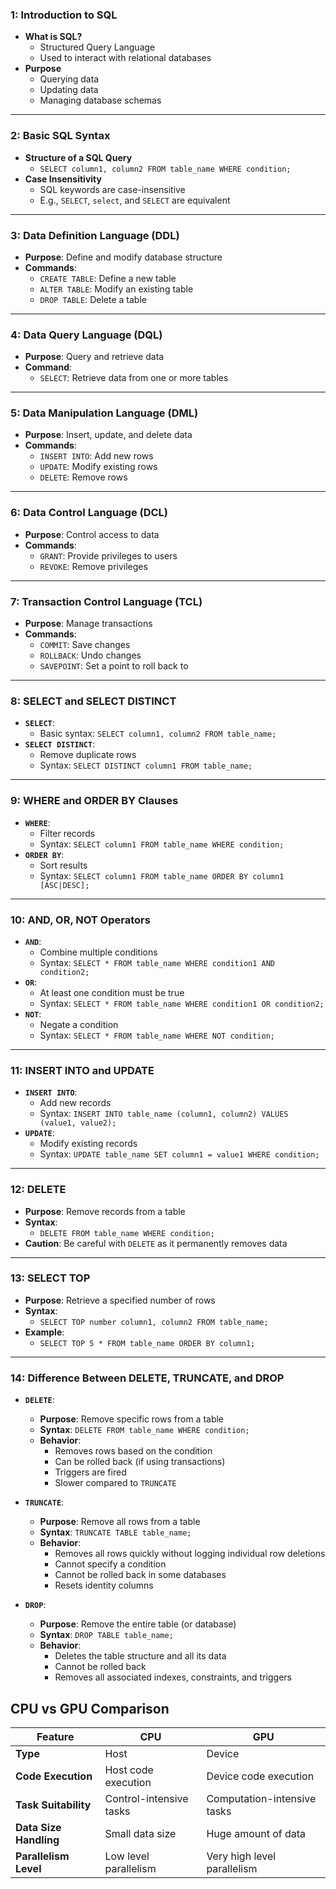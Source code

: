 ###  1: Introduction to SQL
- **What is SQL?**
  - Structured Query Language
  - Used to interact with relational databases
- **Purpose**
  - Querying data
  - Updating data
  - Managing database schemas

---

###  2: Basic SQL Syntax
- **Structure of a SQL Query**
  - `SELECT column1, column2 FROM table_name WHERE condition;`
- **Case Insensitivity**
  - SQL keywords are case-insensitive
  - E.g., `SELECT`, `select`, and `SELECT` are equivalent

---

###  3: Data Definition Language (DDL)
- **Purpose**: Define and modify database structure
- **Commands**:
  - `CREATE TABLE`: Define a new table
  - `ALTER TABLE`: Modify an existing table
  - `DROP TABLE`: Delete a table

---

###  4: Data Query Language (DQL)
- **Purpose**: Query and retrieve data
- **Command**:
  - `SELECT`: Retrieve data from one or more tables

---

###  5: Data Manipulation Language (DML)
- **Purpose**: Insert, update, and delete data
- **Commands**:
  - `INSERT INTO`: Add new rows
  - `UPDATE`: Modify existing rows
  - `DELETE`: Remove rows

---

###  6: Data Control Language (DCL)
- **Purpose**: Control access to data
- **Commands**:
  - `GRANT`: Provide privileges to users
  - `REVOKE`: Remove privileges

---

###  7: Transaction Control Language (TCL)
- **Purpose**: Manage transactions
- **Commands**:
  - `COMMIT`: Save changes
  - `ROLLBACK`: Undo changes
  - `SAVEPOINT`: Set a point to roll back to

---

###  8: SELECT and SELECT DISTINCT
- **`SELECT`**:
  - Basic syntax: `SELECT column1, column2 FROM table_name;`
- **`SELECT DISTINCT`**:
  - Remove duplicate rows
  - Syntax: `SELECT DISTINCT column1 FROM table_name;`

---

###  9: WHERE and ORDER BY Clauses
- **`WHERE`**:
  - Filter records
  - Syntax: `SELECT column1 FROM table_name WHERE condition;`
- **`ORDER BY`**:
  - Sort results
  - Syntax: `SELECT column1 FROM table_name ORDER BY column1 [ASC|DESC];`

---

###  10: AND, OR, NOT Operators
- **`AND`**:
  - Combine multiple conditions
  - Syntax: `SELECT * FROM table_name WHERE condition1 AND condition2;`
- **`OR`**:
  - At least one condition must be true
  - Syntax: `SELECT * FROM table_name WHERE condition1 OR condition2;`
- **`NOT`**:
  - Negate a condition
  - Syntax: `SELECT * FROM table_name WHERE NOT condition;`

---

###  11: INSERT INTO and UPDATE
- **`INSERT INTO`**:
  - Add new records
  - Syntax: `INSERT INTO table_name (column1, column2) VALUES (value1, value2);`
- **`UPDATE`**:
  - Modify existing records
  - Syntax: `UPDATE table_name SET column1 = value1 WHERE condition;`

---

###  12: DELETE
- **Purpose**: Remove records from a table
- **Syntax**:
  - `DELETE FROM table_name WHERE condition;`
- **Caution**: Be careful with `DELETE` as it permanently removes data

---

###  13: SELECT TOP
- **Purpose**: Retrieve a specified number of rows
- **Syntax**:
  - `SELECT TOP number column1, column2 FROM table_name;`
- **Example**:
  - `SELECT TOP 5 * FROM table_name ORDER BY column1;`
---
###  14: Difference Between DELETE, TRUNCATE, and DROP

- **`DELETE`**:
  - **Purpose**: Remove specific rows from a table
  - **Syntax**: `DELETE FROM table_name WHERE condition;`
  - **Behavior**: 
    - Removes rows based on the condition
    - Can be rolled back (if using transactions)
    - Triggers are fired
    - Slower compared to `TRUNCATE`

- **`TRUNCATE`**:
  - **Purpose**: Remove all rows from a table
  - **Syntax**: `TRUNCATE TABLE table_name;`
  - **Behavior**: 
    - Removes all rows quickly without logging individual row deletions
    - Cannot specify a condition
    - Cannot be rolled back in some databases
    - Resets identity columns

- **`DROP`**:
  - **Purpose**: Remove the entire table (or database)
  - **Syntax**: `DROP TABLE table_name;`
  - **Behavior**: 
    - Deletes the table structure and all its data
    - Cannot be rolled back
    - Removes all associated indexes, constraints, and triggers
   




## CPU vs GPU Comparison

| Feature                        | CPU                                           | GPU                                            |
| ------------------------------ | --------------------------------------------- | ---------------------------------------------- |
| **Type**                       | Host                                           | Device                                          |
| **Code Execution**             | Host code execution                            | Device code execution                           |
| **Task Suitability**           | Control-intensive tasks                        | Computation-intensive tasks                     |
| **Data Size Handling**         | Small data size                                | Huge amount of data                             |
| **Parallelism Level**          | Low level parallelism                          | Very high level parallelism                     |

